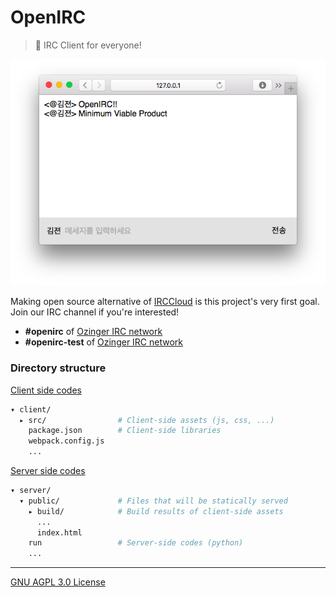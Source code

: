 OpenIRC
========
> :heartbeat: IRC Client for everyone!

![Preview Screenshot](preview.png)

Making open source alternative of [IRCCloud] is this project's very first goal.
Join our IRC channel if you're interested!

- **#openirc** of [Ozinger IRC network]
- **#openirc-test** of [Ozinger IRC network]

### Directory structure
[Client side codes](client/)
```bash
▾ client/
  ▸ src/                # Client-side assets (js, css, ...)
    package.json        # Client-side libraries
    webpack.config.js
    ...
```

[Server side codes](server/)
```bash
▾ server/
  ▾ public/             # Files that will be statically served
    ▸ build/            # Build results of client-side assets
      ...
      index.html
    run                 # Server-side codes (python)
    ...
```

--------

[GNU AGPL 3.0 License](LICENSE.md)

[Ozinger IRC network]: http://ozinger.org/
[IRCCloud]: https://www.irccloud.com/
